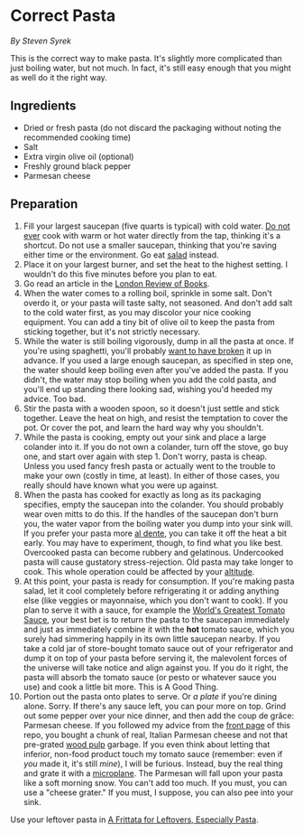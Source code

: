 # Correct Pasta

_By Steven Syrek_

This is the correct way to make pasta. It's slightly more complicated than just boiling water, but not much. In fact, it's still easy enough that you might as well do it the right way.

## Ingredients

- Dried or fresh pasta (do not discard the packaging without noting the recommended cooking time)
- Salt
- Extra virgin olive oil (optional)
- Freshly ground black pepper
- Parmesan cheese

## Preparation

1. Fill your largest saucepan (five quarts is typical) with cold water. [Do not ever](https://nyti.ms/2kgWiQY) cook with warm or hot water directly from the tap, thinking it's a shortcut. Do not use a smaller saucepan, thinking that you're saving either time or the environment. Go eat [salad](greek-salad-for-winners.md) instead.
2. Place it on your largest burner, and set the heat to the highest setting. I wouldn't do this five minutes before you plan to eat.
3. Go read an article in the [London Review of Books](https://www.lrb.co.uk/).
4. When the water comes to a rolling boil, sprinkle in some salt. Don't overdo it, or your pasta will taste salty, not seasoned. And don't add salt to the cold water first, as you may discolor your nice cooking equipment. You can add a tiny bit of olive oil to keep the pasta from sticking together, but it's not strictly necessary.
5. While the water is still boiling vigorously, dump in all the pasta at once. If you're using spaghetti, you'll probably [want to have broken](http://www.ef.com/english-resources/english-grammar/future-perfect/) it up in advance. If you used a large enough saucepan, as specified in step one, the water should keep boiling even after you've added the pasta. If you didn't, the water may stop boiling when you add the cold pasta, and you'll end up standing there looking sad, wishing you'd heeded my advice. Too bad.
6. Stir the pasta with a wooden spoon, so it doesn't just settle and stick together. Leave the heat on high, and resist the temptation to cover the pot. Or cover the pot, and learn the hard way why you shouldn't.
7. While the pasta is cooking, empty out your sink and place a large colander into it. If you do not own a colander, turn off the stove, go buy one, and start over again with step 1. Don't worry, pasta is cheap. Unless you used fancy fresh pasta or actually went to the trouble to make your own (costly in time, at least). In either of those cases, you really should have known what you were up against.
8. When the pasta has cooked for exactly as long as its packaging specifies, empty the saucepan into the colander. You should probably wear oven mitts to do this. If the handles of the saucepan don't burn you, the water vapor from the boiling water you dump into your sink will. If you prefer your pasta more [al dente](https://en.wikipedia.org/wiki/Al_dente), you can take it off the heat a bit early. You may have to experiment, though, to find what you like best. Overcooked pasta can become rubbery and gelatinous. Undercooked pasta will cause gustatory stress-rejection. Old pasta may take longer to cook. This whole operation could be affected by your [altitude](http://www.denverpost.com/2008/05/05/cooking-pasta-at-altitude/).
9. At this point, your pasta is ready for consumption. If you're making pasta salad, let it cool completely before refrigerating it or adding anything else (like veggies or mayonnaise, which you don't want to cook). If you plan to serve it with a sauce, for example the [World's Greatest Tomato Sauce](worlds-greatest-tomato-sauce.md), your best bet is to return the pasta to the saucepan immediately and just as immediately combine it with the **hot** tomato sauce, which you surely had simmering happily in its own little saucepan nearby. If you take a cold jar of store-bought tomato sauce out of your refrigerator and dump it on top of your pasta before serving it, the malevolent forces of the universe will take notice and align against you. If you do it right, the pasta will absorb the tomato sauce (or pesto or whatever sauce you use) and cook a little bit more. This is A Good Thing.
10. Portion out the pasta onto plates to serve. Or _a plate_ if you're dining alone. Sorry. If there's any sauce left, you can pour more on top. Grind out some pepper over your nice dinner, and then add the coup de grâce: Parmesan cheese. If you followed my advice from the [front page](../README.md) of this repo, you bought a chunk of real, Italian Parmesan cheese and not that pre-grated [wood pulp](https://www.bloomberg.com/news/articles/2016-02-16/the-parmesan-cheese-you-sprinkle-on-your-penne-could-be-wood) garbage. If you even think about letting that inferior, non-food product touch my tomato sauce (remember: even if _you_ made it, it's still _mine_), I will be furious. Instead, buy the real thing and grate it with a [microplane](https://us.microplane.com/kitchen_en_us/). The Parmesan will fall upon your pasta like a soft morning snow. You can't add too much. If you must, you can use a "cheese grater." If you must, I suppose, you can also pee into your sink.

Use your leftover pasta in [A Frittata for Leftovers, Especially Pasta](frittata-for-leftovers.md).

